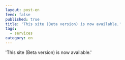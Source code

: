 ```yaml
---
layout: post-en
feed: false
published: true
title: 'This site (Beta version) is now available.'
tags:
  - services
category: en
---
```


'This site (Beta version) is now available.'

